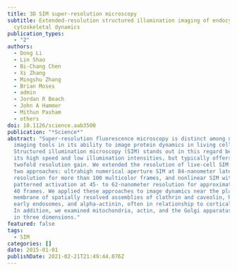 ```yaml
---
title: 3D SIM super-resolution microscopy
subtitle: Extended-resolution structured illumination imaging of endocytic and
  cytoskeletal dynamics
publication_types:
  - "2"
authors:
  - Dong Li
  - Lin Shao
  - Bi-Chang Chen
  - Xi Zhang
  - Mingshu Zhang
  - Brian Moses
  - admin
  - Jordan R Beach
  - John A Hammer
  - Mithun Pasham
  - others
doi: 10.1126/science.aab3500
publication: "*Science*"
abstract: "Super-resolution fluorescence microscopy is distinct among nanoscale
  imaging tools in its ability to image protein dynamics in living cells.
  Structured illumination microscopy (SIM) stands out in this regard because of
  its high speed and low illumination intensities, but typically offers only a
  twofold resolution gain. We extended the resolution of live-cell SIM through
  two approaches: ultrahigh numerical aperture SIM at 84-nanometer lateral
  resolution for more than 100 multicolor frames, and nonlinear SIM with
  patterned activation at 45- to 62-nanometer resolution for approximately 20 to
  40 frames. We applied these approaches to image dynamics near the plasma
  membrane of spatially resolved assemblies of clathrin and caveolin, Rab5a in
  early endosomes, and alpha-actinin, often in relationship to cortical actin.
  In addition, we examined mitochondria, actin, and the Golgi apparatus dynamics
  in three dimensions."
featured: false
tags:
  - SIM
categories: []
date: 2015-01-01
publishDate: 2021-02-21T21:49:44.076Z
---
```

